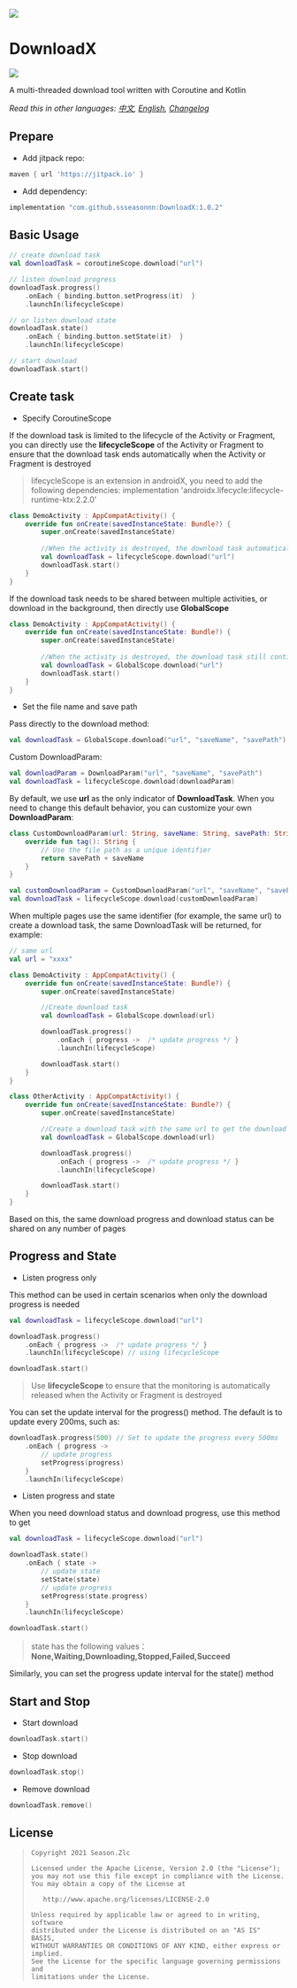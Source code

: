 ![](usage.png)

# DownloadX

[![](https://jitpack.io/v/ssseasonnn/DownloadX.svg)](https://jitpack.io/#ssseasonnn/DownloadX)

A multi-threaded download tool written with Coroutine and Kotlin

*Read this in other languages: [中文](README.ch.md), [English](README.md), [Changelog](CHANGELOG.md)* 

## Prepare

- Add jitpack repo:

```gradle
maven { url 'https://jitpack.io' }
```
    
- Add dependency:

```gradle
implementation "com.github.ssseasonnn:DownloadX:1.0.2"
```

## Basic Usage

```kotlin
// create download task
val downloadTask = coroutineScope.download("url")

// listen download progress
downloadTask.progress()
    .onEach { binding.button.setProgress(it)  }
    .launchIn(lifecycleScope)

// or listen download state
downloadTask.state()
    .onEach { binding.button.setState(it)  }
    .launchIn(lifecycleScope)

// start download
downloadTask.start()
```

## Create task

- Specify CoroutineScope

If the download task is limited to the lifecycle of the Activity or Fragment, you can directly use the **lifecycleScope** of the Activity or Fragment to ensure that the download task ends automatically when the Activity or Fragment is destroyed

> lifecycleScope is an extension in androidX, you need to add the following dependencies:
> implementation 'androidx.lifecycle:lifecycle-runtime-ktx:2.2.0'

```kotlin
class DemoActivity : AppCompatActivity() {
    override fun onCreate(savedInstanceState: Bundle?) {
        super.onCreate(savedInstanceState)
        
        //When the activity is destroyed, the download task automatically stops
        val downloadTask = lifecycleScope.download("url")
        downloadTask.start()
    }
}
```

If the download task needs to be shared between multiple activities, or download in the background, then directly use **GlobalScope**

```kotlin
class DemoActivity : AppCompatActivity() {
    override fun onCreate(savedInstanceState: Bundle?) {
        super.onCreate(savedInstanceState)
        
        //When the activity is destroyed, the download task still continues to download
        val downloadTask = GlobalScope.download("url")
        downloadTask.start()
    }
}
```

- Set the file name and save path

Pass directly to the download method:

```kotlin
val downloadTask = GlobalScope.download("url", "saveName", "savePath")
```

Custom DownloadParam:

```kotlin
val downloadParam = DownloadParam("url", "saveName", "savePath")
val downloadTask = lifecycleScope.download(downloadParam)
```

By default, we use **url** as the only indicator of **DownloadTask**. When you need to change this default behavior, you can customize your own **DownloadParam**:

```kotlin
class CustomDownloadParam(url: String, saveName: String, savePath: String) : DownloadParam(url, saveName, savePath) {
    override fun tag(): String {
        // Use the file path as a unique identifier
        return savePath + saveName
    }
}

val customDownloadParam = CustomDownloadParam("url", "saveName", "savePath")
val downloadTask = lifecycleScope.download(customDownloadParam)
```

When multiple pages use the same identifier (for example, the same url) to create a download task, the same DownloadTask will be returned, for example:

```kotlin
// same url
val url = "xxxx"

class DemoActivity : AppCompatActivity() {
    override fun onCreate(savedInstanceState: Bundle?) {
        super.onCreate(savedInstanceState)

        //Create download task
        val downloadTask = GlobalScope.download(url)

        downloadTask.progress()
            .onEach { progress ->  /* update progress */ }
            .launchIn(lifecycleScope)

        downloadTask.start()
    }
}

class OtherActivity : AppCompatActivity() {
    override fun onCreate(savedInstanceState: Bundle?) {
        super.onCreate(savedInstanceState)

        //Create a download task with the same url to get the download task created on the previous page
        val downloadTask = GlobalScope.download(url)

        downloadTask.progress()
            .onEach { progress ->  /* update progress */ }
            .launchIn(lifecycleScope)

        downloadTask.start()
    }
}
```

Based on this, the same download progress and download status can be shared on any number of pages

## Progress and State

- Listen progress only

This method can be used in certain scenarios when only the download progress is needed

```kotlin
val downloadTask = lifecycleScope.download("url")

downloadTask.progress()
    .onEach { progress ->  /* update progress */ }
    .launchIn(lifecycleScope) // using lifecycleScope

downloadTask.start()
```

> Use **lifecycleScope** to ensure that the monitoring is automatically released when the Activity or Fragment is destroyed


You can set the update interval for the progress() method. The default is to update every 200ms, such as:

```kotlin
downloadTask.progress(500) // Set to update the progress every 500ms
    .onEach { progress ->  
        // update progress
        setProgress(progress)
    }
    .launchIn(lifecycleScope)
```

- Listen progress and state

When you need download status and download progress, use this method to get

```kotlin
val downloadTask = lifecycleScope.download("url")

downloadTask.state()
    .onEach { state ->  
        // update state
        setState(state)
        // update progress
        setProgress(state.progress)
    }
    .launchIn(lifecycleScope)

downloadTask.start()
```

> state has the following values：**None,Waiting,Downloading,Stopped,Failed,Succeed**

Similarly, you can set the progress update interval for the state() method


## Start and Stop

- Start download

```kotlin
downloadTask.start()
```

- Stop download

```kotlin
downloadTask.stop()
```

- Remove download

```kotlin
downloadTask.remove()
```


## License

> ```
> Copyright 2021 Season.Zlc
>
> Licensed under the Apache License, Version 2.0 (the "License");
> you may not use this file except in compliance with the License.
> You may obtain a copy of the License at
>
>    http://www.apache.org/licenses/LICENSE-2.0
>
> Unless required by applicable law or agreed to in writing, software
> distributed under the License is distributed on an "AS IS" BASIS,
> WITHOUT WARRANTIES OR CONDITIONS OF ANY KIND, either express or implied.
> See the License for the specific language governing permissions and
> limitations under the License.
> ```
